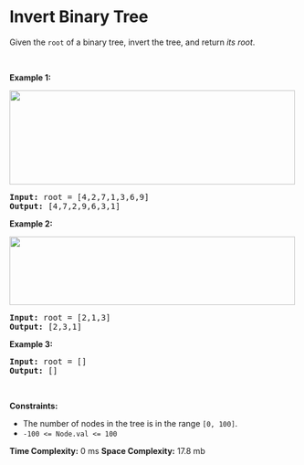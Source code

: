 # Invert Binary Tree

<p>Given the <code>root</code> of a binary tree, invert the tree, and return <em>its root</em>.</p>

<p>&nbsp;</p>
<p><strong class="example">Example 1:</strong></p>
<img alt="" src="https://assets.leetcode.com/uploads/2021/03/14/invert1-tree.jpg" style="width: 500px; height: 165px;" />
<pre>
<strong>Input:</strong> root = [4,2,7,1,3,6,9]
<strong>Output:</strong> [4,7,2,9,6,3,1]
</pre>

<p><strong class="example">Example 2:</strong></p>
<img alt="" src="https://assets.leetcode.com/uploads/2021/03/14/invert2-tree.jpg" style="width: 500px; height: 120px;" />
<pre>
<strong>Input:</strong> root = [2,1,3]
<strong>Output:</strong> [2,3,1]
</pre>

<p><strong class="example">Example 3:</strong></p>

<pre>
<strong>Input:</strong> root = []
<strong>Output:</strong> []
</pre>

<p>&nbsp;</p>
<p><strong>Constraints:</strong></p>

<ul>
	<li>The number of nodes in the tree is in the range <code>[0, 100]</code>.</li>
	<li><code>-100 &lt;= Node.val &lt;= 100</code></li>
</ul>


**Time Complexity:** 0 ms
**Space Complexity:** 17.8 mb
